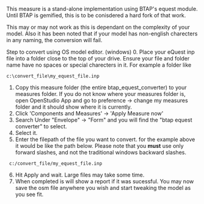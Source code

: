 This measure is a stand-alone implementation using BTAP's equest module. Until BTAP is gemified, this is to be conisdered a hard fork of that work. 

This may or may not work as this is dependant on the complexity of your model. Also it has been noted that if your model has non-english charecters in any naming,  the conversion will fail. 

Step to convert using OS model editor. (windows)
0. Place your eQuest inp file into a folder close to the top of your drive. Ensure your file and folder name have no spaces or special charecters in it. For example a folder like
 ```
 c:\convert_file\my_equest_file.inp  
```
1. Copy this measure folder (the entire btap_equest_converter) to your measures folder. If you do not know where your measures folder is, open OpenStudio App and go to preference -> change my measures folder and it should show where it is currently.  
2. Click 'Components and Measures' -> 'Apply Measure now'
3. Search Under "Envelope" -> "Form" and you will find the "btap equest converter" to select.
4. Select it.
5. Enter the filepath of the file you want to convert. for the example above it would be like the path below. Please note that you **must** use only forward slashes, and not the traditional windows backward slashes.  
```
 c:/convert_file/my_equest_file.inp  
```
6. Hit Apply and wait. Large files may take some time. 
7. When completed is will show a report if it was sucessful. You may now save the osm file anywhere you wish and start tweaking the model as you see fit.